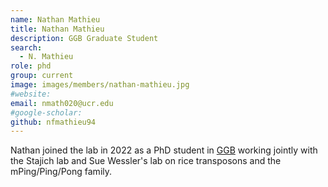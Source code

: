 ```yaml
---
name: Nathan Mathieu
title: Nathan Mathieu
description: GGB Graduate Student
search:
  - N. Mathieu
role: phd
group: current
image: images/members/nathan-mathieu.jpg
#website:
email: nmath020@ucr.edu
#google-scholar:
github: nfmathieu94
---
```


Nathan joined the lab in 2022 as a PhD student in [GGB](http://ggb.ucr.edu) working jointly with the Stajich lab and Sue Wessler's lab on rice transposons and the mPing/Ping/Pong family.
